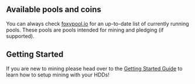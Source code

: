 ## Available pools and coins

You can always check [foxypool.io](https://foxypool.io) for an up-to-date list of currently running pools.
These pools are pools intended for mining and pledging (if supported).

## Getting Started

If you are new to mining please head over to the [Getting Started Guide](../getting-started.md) to learn how to setup mining with your HDDs!
